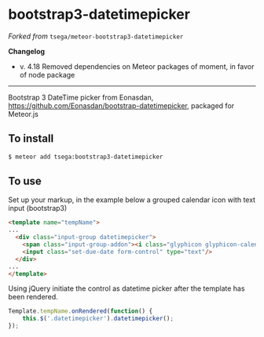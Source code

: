 bootstrap3-datetimepicker
======================

*Forked from* `tsega/meteor-bootstrap3-datetimepicker`

**Changelog**
* v. 4.18
Removed dependencies on Meteor packages of moment, in favor of node package

---

Bootstrap 3 DateTime picker from Eonasdan, https://github.com/Eonasdan/bootstrap-datetimepicker, packaged for Meteor.js

To install
----------

```sh
$ meteor add tsega:bootstrap3-datetimepicker
```

To use
------

Set up your markup, in the example below a grouped calendar icon with text input (bootstrap3)

```html
<template name="tempName">
...
  <div class="input-group datetimepicker">
    <span class="input-group-addon"><i class="glyphicon glyphicon-calendar"></i></span>
    <input class="set-due-date form-control" type="text"/>
  </div>
...
</template>
```

Using jQuery initiate the control as datetime picker after the template has been rendered.

```js
Template.tempName.onRendered(function() {
    this.$('.datetimepicker').datetimepicker();
});
```
